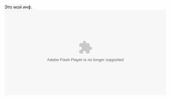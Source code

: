 Это мой инф.
<embed height="282" width="532" bgcolor="#808080" name="vishnu" src="http://iii.ru/static/Vishnu3.swf" wmode="window" flashvars="uuid=19154694-fd07-4bb8-972b-4fc447caaec3&disableRuOverride=1&home=6d00af57d3c3dc56a83a62fd3c40b1dc&skin_color=0xEBFFC0&vertical_layout=0" type="application/x-shockwave-flash" quality="high" style="">
